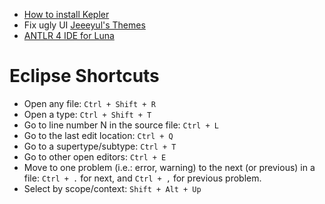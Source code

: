 * [How to install Kepler](https://wiki.ids.de:8443/pages/viewpage.action?pageId=36701447)
* Fix ugly UI [Jeeeyul's Themes](https://github.com/jeeeyul/eclipse-themes)
* [ANTLR 4 IDE for Luna](https://github.com/jknack/antlr4ide)


# Eclipse Shortcuts

- Open any file: `Ctrl + Shift + R`
- Open a type: `Ctrl + Shift + T`
- Go to line number N in the source file: `Ctrl + L`
- Go to the last edit location: `Ctrl + Q`
- Go to a supertype/subtype: `Ctrl + T`
- Go to other open editors: `Ctrl + E`
- Move to one problem (i.e.: error, warning) to the next (or previous) in a file: `Ctrl + .` for next, 
  and `Ctrl + ,` for previous problem.
- Select by scope/context: `Shift + Alt + Up`